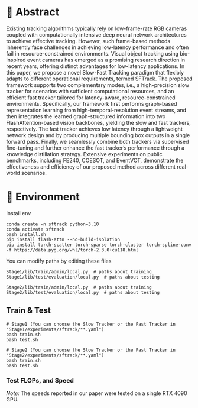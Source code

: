 # :dart: Abstract 
Existing tracking algorithms typically rely on low-frame-rate RGB cameras coupled with computationally intensive deep neural network architectures to achieve effective tracking. However, such frame-based methods inherently face challenges in achieving low-latency performance and often fail in resource-constrained environments. Visual object tracking using bio-inspired event cameras has emerged as a promising research direction in recent years, offering distinct advantages for low-latency applications. In this paper, we propose a novel Slow-Fast Tracking paradigm that flexibly adapts to different operational requirements, termed SFTrack. The proposed framework supports two complementary modes, i.e., a high-precision slow tracker for scenarios with sufficient computational resources, and an efficient fast tracker tailored for latency-aware, resource-constrained environments. Specifically, our framework first performs graph-based representation learning from high-temporal-resolution event streams, and then integrates the learned graph-structured information into two FlashAttention-based vision backbones, yielding the slow and fast trackers, respectively. The fast tracker achieves low latency through a lightweight network design and by producing multiple bounding box outputs in a single forward pass. Finally, we seamlessly combine both trackers via supervised fine-tuning and further enhance the fast tracker’s performance through a knowledge distillation strategy. Extensive experiments on public benchmarks, including FE240, COESOT, and EventVOT, demonstrate the effectiveness and efficiency of our proposed method across different real-world scenarios.

# :hammer: Environment 

Install env
```
conda create -n sftrack python=3.10
conda activate sftrack
bash install.sh
pip install flash-attn --no-build-isolation
pip install torch-scatter torch-sparse torch-cluster torch-spline-conv -f https://data.pyg.org/whl/torch-2.3.0+cu118.html
```

You can modify paths by editing these files
```
Stage1/lib/train/admin/local.py  # paths about training
Stage1/lib/test/evaluation/local.py  # paths about testing

Stage2/lib/train/admin/local.py  # paths about training
Stage2/lib/test/evaluation/local.py  # paths about testing
```

## Train & Test
```
# Stage1 (You can choose the Slow Tracker or the Fast Tracker in "Stage1/experiments/sftrack/**.yaml")
bash train.sh 
bash test.sh

# Stage2 (You can choose the Slow Tracker or the Fast Tracker in "Stage2/experiments/sftrack/**.yaml")
bash train.sh 
bash test.sh
```

### Test FLOPs, and Speed
*Note:* The speeds reported in our paper were tested on a single RTX 4090 GPU.
